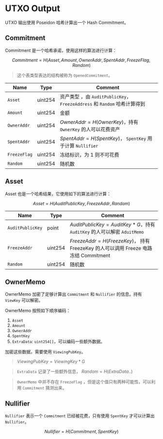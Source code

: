 # UTXO Output

UTXO 输出使用 Poseidon 哈希计算出一个 Hash Commitment。

## Commitment

Commitment 是一个哈希承诺，使用这样的算法进行计算：

$$
Commitment = H(Asset, Amount, OwnerAddr, SpentAddr, FreezeFlag, Random)
$$

> 这个表类型表达的结构被称为 `OpenedCommitment`。

| Name         | Type    | Comment                                                                  |
| ------------ | ------- | ------------------------------------------------------------------------ |
| `Asset`      | uint254 | 资产类型 ，由 `AuditPublicKey`，`FreezeAddress` 和 `Random` 哈希计算得到 |
| `Amount`     | uint254 | 金额                                                                     |
| `OwnerAddr`  | uint254 | $OwnerAddr = H(OwnerKey)$，持有 `OwnerKey` 的人可以花费资产              |
| `SpentAddr`  | uint254 | $SpentAddr = H(SpentKey)$， `SpentKey` 用于计算 `Nullifier`              |
| `FreezeFlag` | uint254 | 冻结标识，为 1 则不可花费                                                |
| `Random`     | uint254 | 随机数                                                                   |

## Asset

Asset 也是一个哈希结果，它使用如下的算法进行计算：

$$
Asset = H(AuditPublicKey, FreezeAddr, Random)
$$

| Name             | Type    | Comment                                                                              |
| ---------------- | ------- | ------------------------------------------------------------------------------------ |
| `AuditPublicKey` | point   | $AuditPublicKey = AuditKey * G$，持有 `AuditKey` 的人可以解密 `AduitMemo`            |
| `FreezeAddr`     | uint254 | $FreezeAddr = H(FreezeKey)$， 持有 FreezeKey 的人可以调用 Freeze 电路冻结 Commitment |
| `Random`         | uint254 | 随机数                                                                               |

## OwnerMemo

OwnerMemo 加密了足够计算出 `Commitment` 和 `Nullifier` 的信息。持有 `ViewKey` 可以解密。

OwnerMemo 按照如下顺序编码：

1. `Asset`
2. `Amount`
3. `OwnerAddr`
4. `SpentKey`
5. `ExtraData`: `uint254[]`，可以编码一些额外数据。

加密这些数据，需要使用 `ViewingPubKey`。

> $ViewingPubKey=ViewingKey * G$

> `ExtraData` 记录了一些额外信息， $Random = H(ExtraData..)$

> `OwnerMemo` 中并不存在 `FreezeFlag` ，但是这个值只有两种可能性，可以利用 `Commitment` 猜测出来。

## Nullifier

`Nullifier` 表示一个 `Commitment` 已经被花费，只有使用 `SpentKey` 才可以计算出 `Nullifier`。

$$
Nullifier = H(Commitment, SpentKey)
$$
